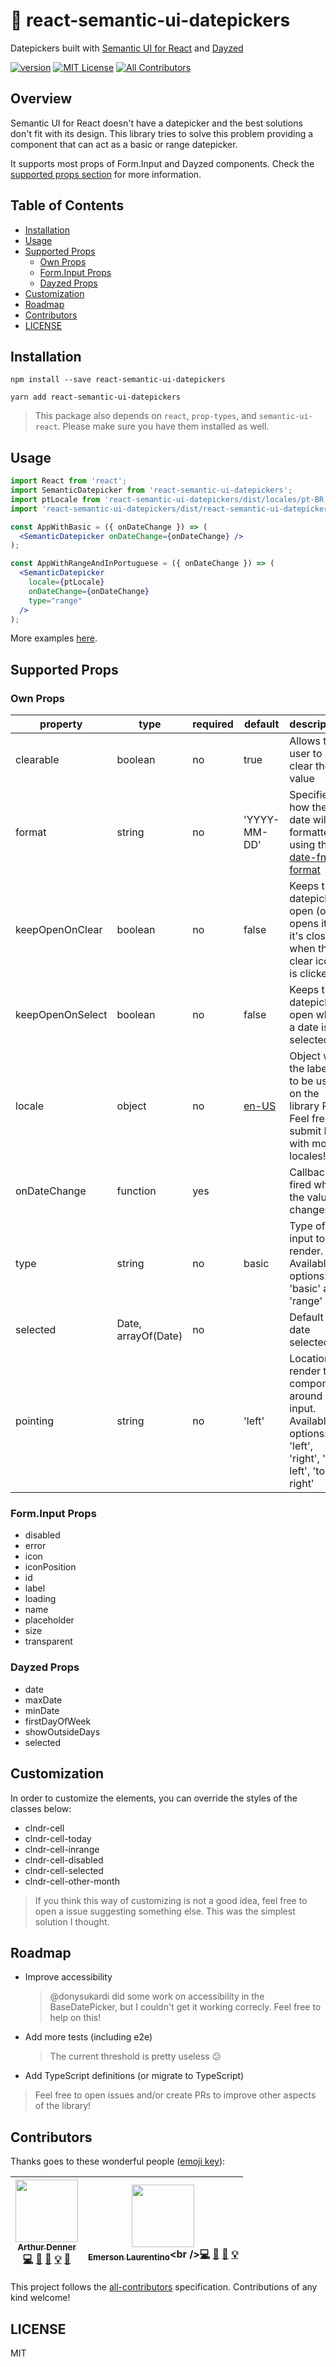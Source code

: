 # 📆 react-semantic-ui-datepickers

Datepickers built with [Semantic UI for React][semantic-ui-react] and [Dayzed][dayzed]

[![version][version-badge]][package]
[![MIT License][license-badge]][license]
[![All Contributors](https://img.shields.io/badge/all_contributors-2-orange.svg?style=flat-square)](#contributors)

## Overview

Semantic UI for React doesn't have a datepicker and the best solutions don't fit with its design. This library tries to solve this problem providing a component that can act as a basic or range datepicker.

It supports most props of Form.Input and Dayzed components. Check the [supported props section](#supported-props) for more information.

## Table of Contents

<!-- START doctoc generated TOC please keep comment here to allow auto update -->
<!-- DON'T EDIT THIS SECTION, INSTEAD RE-RUN doctoc TO UPDATE -->

- [Installation](#installation)
- [Usage](#usage)
- [Supported Props](#supported-props)
  - [Own Props](#own-props)
  - [Form.Input Props](#forminput-props)
  - [Dayzed Props](#dayzed-props)
- [Customization](#customization)
- [Roadmap](#roadmap)
- [Contributors](#contributors)
- [LICENSE](#license)

<!-- END doctoc generated TOC please keep comment here to allow auto update -->

## Installation

```
npm install --save react-semantic-ui-datepickers
```

```
yarn add react-semantic-ui-datepickers
```

> This package also depends on `react`, `prop-types`, and `semantic-ui-react`. Please make sure you have them installed as well.

## Usage

```jsx
import React from 'react';
import SemanticDatepicker from 'react-semantic-ui-datepickers';
import ptLocale from 'react-semantic-ui-datepickers/dist/locales/pt-BR';
import 'react-semantic-ui-datepickers/dist/react-semantic-ui-datepickers.css';

const AppWithBasic = ({ onDateChange }) => (
  <SemanticDatepicker onDateChange={onDateChange} />
);

const AppWithRangeAndInPortuguese = ({ onDateChange }) => (
  <SemanticDatepicker
    locale={ptLocale}
    onDateChange={onDateChange}
    type="range"
  />
);
```

More examples [here](https://react-semantic-ui-datepickers.now.sh).

## Supported Props

### Own Props

| property         | type     | required | default                                                                                                 | description                                                                                                     |
| ---------------- | -------- | -------- | ------------------------------------------------------------------------------------------------------- | --------------------------------------------------------------------------------------------------------------- |
| clearable        | boolean  | no       | true                                                                                                    | Allows the user to clear the value                                                                              |
| format           | string   | no       | 'YYYY-MM-DD'                                                                                            | Specifies how the date will be formatted using the [date-fns' format](https://date-fns.org/v1.29.0/docs/format) |
| keepOpenOnClear  | boolean  | no       | false                                                                                                   | Keeps the datepicker open (or opens it if it's closed) when the clear icon is clicked                           |
| keepOpenOnSelect | boolean  | no       | false                                                                                                   | Keeps the datepicker open when a date is selected                                                               |
| locale           | object   | no       | [en-US](https://github.com/arthurdenner/react-semantic-ui-datepickers/blob/master/src/locales/en-US.js) | Object with the labels to be used on the library PS: Feel free to submit PR's with more locales!                |
| onDateChange     | function | yes      |                                                                                                         | Callback fired when the value changes                                                                           |
| type             | string   | no       | basic                                                                                                   | Type of input to render. Available options: 'basic' and 'range'                                                 |
|selected   | Date, arrayOf(Date)    | no |  | Default date selected |
| pointing | string | no | 'left' | Location to render the component around input. Available options: 'left', 'right', 'top left', 'top right' |

### Form.Input Props

- disabled
- error
- icon
- iconPosition
- id
- label
- loading
- name
- placeholder
- size
- transparent

### Dayzed Props

- date
- maxDate
- minDate
- firstDayOfWeek
- showOutsideDays
- selected

## Customization

In order to customize the elements, you can override the styles of the classes below:

- clndr-cell
- clndr-cell-today
- clndr-cell-inrange
- clndr-cell-disabled
- clndr-cell-selected
- clndr-cell-other-month

> If you think this way of customizing is not a good idea, feel free to open a issue suggesting something else. This was the simplest solution I thought.

## Roadmap

- Improve accessibility
  > @donysukardi did some work on accessibility in the BaseDatePicker, but I couldn't get it working correcly. Feel free to help on this!
- Add more tests (including e2e)
  > The current threshold is pretty useless 😕
- Add TypeScript definitions (or migrate to TypeScript)

> Feel free to open issues and/or create PRs to improve other aspects of the library!

## Contributors

Thanks goes to these wonderful people ([emoji key](https://github.com/kentcdodds/all-contributors#emoji-key)):

<!-- ALL-CONTRIBUTORS-LIST:START - Do not remove or modify this section -->
<!-- prettier-ignore -->
| [<img src="https://avatars0.githubusercontent.com/u/13774309?v=4" width="100px;"/><br /><sub><b>Arthur Denner</b></sub>](https://github.com/arthurdenner)<br />[💻](https://github.com/arthurdenner/react-semantic-ui-datepickers/commits?author=arthurdenner "Code") [🎨](#design-arthurdenner "Design") [📖](https://github.com/arthurdenner/react-semantic-ui-datepickers/commits?author=arthurdenner "Documentation") [💡](#example-arthurdenner "Examples") [🤔](#ideas-arthurdenner "Ideas, Planning, & Feedback") | [<img src="https://avatars2.githubusercontent.com/u/10627086?v=4" width="100px;"/><br /><sub><b>Emerson Laurentino</b></sub>](https://twitter.com/elaurent_)<br />[💻](https://github.com/arthurdenner/react-semantic-ui-datepickers/commits?author=emersonlaurentino "Code") [🤔](#ideas-emersonlaurentino "Ideas, Planning, & Feedback") [📖](https://github.com/arthurdenner/react-semantic-ui-datepickers/commits?author=emersonlaurentino "Documentation") [💡](#example-emersonlaurentino "Examples") |
| :---: | :---: |

<!-- ALL-CONTRIBUTORS-LIST:END -->

This project follows the [all-contributors](https://github.com/kentcdodds/all-contributors) specification. Contributions of any kind welcome!

## LICENSE

MIT

[license-badge]: https://img.shields.io/npm/l/react-semantic-ui-datepickers.svg?style=flat-square
[license]: https://github.com/arthurdenner/react-semantic-ui-datepickers/blob/master/LICENSE
[version-badge]: https://img.shields.io/npm/v/react-semantic-ui-datepickers.svg?style=flat-square
[package]: https://www.npmjs.com/package/react-semantic-ui-datepickers
[dayzed]: https://github.com/deseretdigital/dayzed
[semantic-ui-react]: https://react.semantic-ui.com/
